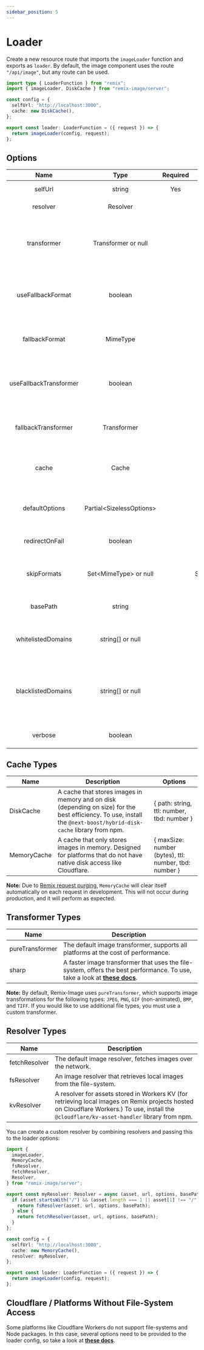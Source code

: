 ```yaml
---
sidebar_position: 5
---
```


# Loader

Create a new resource route that imports the `imageLoader` function and exports as `loader`.
By default, the image component uses the route `"/api/image"`, but any route can be used.

```typescript jsx
import type { LoaderFunction } from "remix";
import { imageLoader, DiskCache } from "remix-image/server";

const config = {
  selfUrl: "http://localhost:3000",
  cache: new DiskCache(),
};

export const loader: LoaderFunction = ({ request }) => {
  return imageLoader(config, request);
};
```

## Options

|          Name          |              Type              | Required |       Default       |                                                   Description                                                    |
| :--------------------: | :----------------------------: | :------: | :-----------------: | :--------------------------------------------------------------------------------------------------------------: |
|        selfUrl         |             string             |   Yes    |                     |                                           The URL of the local server.                                           |
|        resolver        |            Resolver            |          |    fetchResolver    |                                            The image resolver to use.                                            |
|      transformer       |      Transformer or null       |          |   pureTransformer   | A transformer function that handles mutations of images. If this option is null, transformation will be skipped. |
|   useFallbackFormat    |            boolean             |          |        true         |           If RemixImage should fallback to the fallback mime type if the output type is not supported.           |
|     fallbackFormat     |            MimeType            |          |    MimeType.PNG     |             The output mime type the image should fallback to if the provided type is not supported.             |
| useFallbackTransformer |            boolean             |          |        true         |              If RemixImage should fallback to the default transformer if custom transformer fails.               |
|  fallbackTransformer   |          Transformer           |          |   pureTransformer   |                 The transformer the loader should use if the provided custom transformer fails.                  |
|         cache          |             Cache              |          |                     |            The configuration for the local image cache. Setting this to null will disable the cache.             |
|     defaultOptions     | Partial&lt;SizelessOptions&gt; |          |                     |                        Default TransformOptions to use, can be overridden by the client.                         |
|     redirectOnFail     |            boolean             |          |        false        |                              Redirect image to original source if RemixImage fails.                              |
|      skipFormats       |  Set&lt;MimeType&gt; or null   |          | Set([MimeType.SVG]) |                       A set of mime types that should be returned without transformation.                        |
|        basePath        |             string             |          |      "public"       |                                    The base file path used for the resolver.                                     |
|   whitelistedDomains   |        string[] or null        |          |        null         |                   An array of domains that assets can be fetched from. Set to null to disable.                   |
|   blacklistedDomains   |        string[] or null        |          |        null         | An array of domains that assets are not allowed to be fetched from. Only used if whitelistedDomains is not null. |
|        verbose         |            boolean             |          |        false        |                                      Enables verbose logging for debugging                                       |

## Cache Types

| Name        | Description                                                                                                                                                         | Options                                               |
| ----------- | ------------------------------------------------------------------------------------------------------------------------------------------------------------------- | ----------------------------------------------------- |
| DiskCache   | A cache that stores images in memory and on disk (depending on size) for the best efficiency. To use, install the `@next-boost/hybrid-disk-cache` library from npm. | { path: string, ttl: number, tbd: number }            |
| MemoryCache | A cache that only stores images in memory. Designed for platforms that do not have native disk access like Cloudflare.                                              | { maxSize: number (bytes), ttl: number, tbd: number } |

**Note:**
Due to [Remix request purging](https://remix.run/docs/en/v1.1.1/other-api/serve), `MemoryCache` will clear itself automatically on each request in development. This will not occur during production, and it will perform as expected.

## Transformer Types

| Name            | Description                                                                                                                                             |
| --------------- | ------------------------------------------------------------------------------------------------------------------------------------------------------- |
| pureTransformer | The default image transformer, supports all platforms at the cost of performance.                                                                       |
| sharp           | A faster image transformer that uses the file-system, offers the best performance. To use, take a look at **[these docs](./tutorial-extras/sharp.md)**. |

**Note:**
By default, Remix-Image uses `pureTransformer`, which supports image transformations for the following types: `JPEG`, `PNG`, `GIF` (non-animated), `BMP`, and `TIFF`.
If you would like to use additional file types, you must use a custom transformer.

## Resolver Types

| Name          | Description                                                                                                                                                                                   |
| ------------- | --------------------------------------------------------------------------------------------------------------------------------------------------------------------------------------------- |
| fetchResolver | The default image resolver, fetches images over the network.                                                                                                                                  |
| fsResolver    | An image resolver that retrieves local images from the file-system.                                                                                                                           |
| kvResolver    | A resolver for assets stored in Workers KV (for retrieving local images on Remix projects hosted on Cloudflare Workers.) To use, install the `@cloudflare/kv-asset-handler` library from npm. |

You can create a custom resolver by combining resolvers and passing this to the loader options:

```typescript jsx
import {
  imageLoader,
  MemoryCache,
  fsResolver,
  fetchResolver,
  Resolver,
} from "remix-image/server";

export const myResolver: Resolver = async (asset, url, options, basePath) => {
  if (asset.startsWith("/") && (asset.length === 1 || asset[1] !== "/")) {
    return fsResolver(asset, url, options, basePath);
  } else {
    return fetchResolver(asset, url, options, basePath);
  }
};

const config = {
  selfUrl: "http://localhost:3000",
  cache: new MemoryCache(),
  resolver: myResolver,
};

export const loader: LoaderFunction = ({ request }) => {
  return imageLoader(config, request);
};
```

## Cloudflare / Platforms Without File-System Access

Some platforms like Cloudflare Workers do not support file-systems and Node packages.
In this case, several options need to be provided to the loader config, so take a look at **[these docs](./tutorial-extras/cloudflare.md)**.
